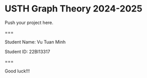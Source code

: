 # USTH Graph Theory 2024-2025

Push your project here.

===

Student Name: Vu Tuan Minh

Student ID: 22BI13317

===

Good luck!!!